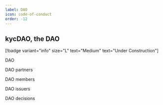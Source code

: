 ```yaml
---
label: DAO
icon: code-of-conduct
order: -12
---
```


## kycDAO, the DAO

[!badge  variant="info" size="L" text="Medium" text="Under Construction"] 

DAO 

DAO partners

DAO members

DAO issuers 

DAO decisions 
